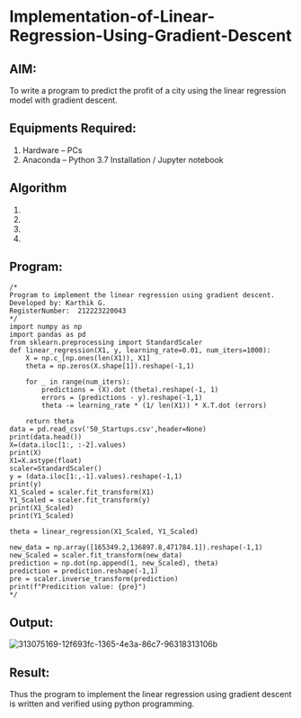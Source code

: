 # Implementation-of-Linear-Regression-Using-Gradient-Descent

## AIM:
To write a program to predict the profit of a city using the linear regression model with gradient descent.

## Equipments Required:
1. Hardware – PCs
2. Anaconda – Python 3.7 Installation / Jupyter notebook

## Algorithm
1. 
2. 
3. 
4. 

## Program:
```
/*
Program to implement the linear regression using gradient descent.
Developed by: Karthik G.
RegisterNumber:  212223220043
*/
import numpy as np
import pandas as pd
from sklearn.preprocessing import StandardScaler
def linear_regression(X1, y, learning_rate=0.01, num_iters=1000):
    X = np.c_[np.ones(len(X1)), X1]
    theta = np.zeros(X.shape[1]).reshape(-1,1)

    for _ in range(num_iters):
        predictions = (X).dot (theta).reshape(-1, 1)
        errors = (predictions - y).reshape(-1,1)
        theta -= learning_rate * (1/ len(X1)) * X.T.dot (errors)
    
    return theta
data = pd.read_csv('50_Startups.csv',header=None)
print(data.head())
X=(data.iloc[1:, :-2].values)
print(X)
X1=X.astype(float)
scaler=StandardScaler()
y = (data.iloc[1:,-1].values).reshape(-1,1)
print(y)
X1_Scaled = scaler.fit_transform(X1)
Y1_Scaled = scaler.fit_transform(y)
print(X1_Scaled)
print(Y1_Scaled)

theta = linear_regression(X1_Scaled, Y1_Scaled)

new_data = np.array([165349.2,136897.8,471784.1]).reshape(-1,1)
new_Scaled = scaler.fit_transform(new_data)
prediction = np.dot(np.append(1, new_Scaled), theta)
prediction = prediction.reshape(-1,1)
pre = scaler.inverse_transform(prediction)
print(f"Predicition value: {pre}")  
*/
```

## Output:
![313075169-12f693fc-1365-4e3a-86c7-96318313106b](https://github.com/karthiksec/Implementation-of-Linear-Regression-Using-Gradient-Descent/assets/147473368/a959ad87-3249-4437-b136-cdb4a9c1bd0e)


## Result:
Thus the program to implement the linear regression using gradient descent is written and verified using python programming.
